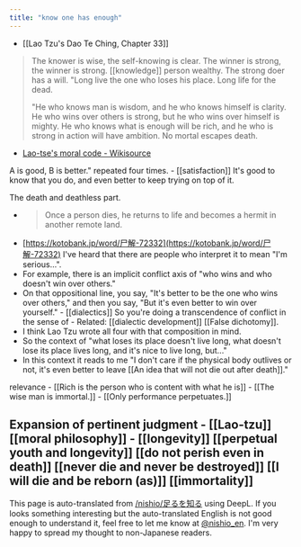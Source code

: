 ```yaml
---
title: "know one has enough"
---
```


- [[Lao Tzu's Dao Te Ching, Chapter 33]]
>  The knower is wise, the self-knowing is clear.
>  The winner is strong, the winner is strong.
>  [[knowledge]] person wealthy. The strong doer has a will.
>  "Long live the one who loses his place. Long life for the dead.
>
>  "He who knows man is wisdom, and he who knows himself is clarity.
>  He who wins over others is strong, but he who wins over himself is mighty.
>  He who knows what is enough will be rich, and he who is strong in action will have ambition.
>  No mortal escapes death.
- [Lao-tse's moral code - Wikisource](https://ja.wikisource.org/wiki/%E8%80%81%E5%AD%90%E9%81%93%E5%BE%B3%E7%B5%8C)

A is good, B is better." repeated four times.
    - [[satisfaction]] It's good to know that you do, and even better to keep trying on top of it.

The death and deathless part.
- > Once a person dies, he returns to life and becomes a hermit in another remote land.
- [https://kotobank.jp/word/尸解-72332](https://kotobank.jp/word/尸解-72332)
I've heard that there are people who interpret it to mean "I'm serious...".
- For example, there is an implicit conflict axis of "who wins and who doesn't win over others."
- On that oppositional line, you say, "It's better to be the one who wins over others," and then you say, "But it's even better to win over yourself."
        - [[dialectics]] So you're doing a transcendence of conflict in the sense of
        - Related: [[dialectic development]] [[False dichotomy]].
- I think Lao Tzu wrote all four with that composition in mind.
- So the context of "what loses its place doesn't live long, what doesn't lose its place lives long, and it's nice to live long, but..."
- In this context it reads to me "I don't care if the physical body outlives or not, it's even better to leave [[An idea that will not die out after death]]."

relevance
    - [[Rich is the person who is content with what he is]]
    - [[The wise man is immortal.]]
    - [[Only performance perpetuates.]]

Expansion of pertinent judgment
    - [[Lao-tzu]]   [[moral philosophy]]
    - [[longevity]]   [[perpetual youth and longevity]]   [[do not perish even in death]]   [[never die and never be destroyed]]   [[I will die and be reborn (as)]]   [[immortality]]
---
This page is auto-translated from [/nishio/足るを知る](https://scrapbox.io/nishio/足るを知る) using DeepL. If you looks something interesting but the auto-translated English is not good enough to understand it, feel free to let me know at [@nishio_en](https://twitter.com/nishio_en). I'm very happy to spread my thought to non-Japanese readers.